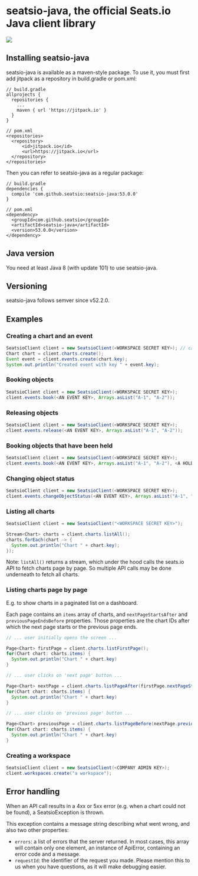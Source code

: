 # seatsio-java, the official Seats.io Java client library

[![](https://jitpack.io/v/seatsio/seatsio-java.svg)](https://jitpack.io/#seatsio/seatsio-java)

## Installing seatsio-java

seatsio-java is available as a maven-style package. To use it, you must first add jitpack as a repository in build.gradle or pom.xml:

```
// build.gradle
allprojects {
  repositories {
    ...
    maven { url 'https://jitpack.io' }
  }
}

// pom.xml
<repositories>
  <repository>
      <id>jitpack.io</id>
      <url>https://jitpack.io</url>
  </repository>
</repositories>
```

Then you can refer to seatsio-java as a regular package:

```
// build.gradle
dependencies {
  compile 'com.github.seatsio:seatsio-java:53.0.0'
}

// pom.xml
<dependency>
  <groupId>com.github.seatsio</groupId>
  <artifactId>seatsio-java</artifactId>
  <version>53.0.0</version>
</dependency>
```

## Java version

You need at least Java 8 (with update 101) to use seatsio-java.

## Versioning

seatsio-java follows semver since v52.2.0.

## Examples

### Creating a chart and an event

```java
SeatsioClient client = new SeatsioClient(<WORKSPACE SECRET KEY>); // can be found on https://app.seats.io/workspace-settings
Chart chart = client.charts.create();
Event event = client.events.create(chart.key);
System.out.println("Created event with key " + event.key);
```

### Booking objects

```java
SeatsioClient client = new SeatsioClient(<WORKSPACE SECRET KEY>);
client.events.book(<AN EVENT KEY>, Arrays.asList("A-1", "A-2"));
```

### Releasing objects

```java
SeatsioClient client = new SeatsioClient(<WORKSPACE SECRET KEY>);
client.events.release(<AN EVENT KEY>, Arrays.asList("A-1", "A-2"));
```

### Booking objects that have been held

```java
SeatsioClient client = new SeatsioClient(<WORKSPACE SECRET KEY>);
client.events.book(<AN EVENT KEY>, Arrays.asList("A-1", "A-2"), <A HOLD TOKEN>);
```

### Changing object status

```java
SeatsioClient client = new SeatsioClient(<WORKSPACE SECRET KEY>);
client.events.changeObjectStatus(<AN EVENT KEY>, Arrays.asList("A-1", "A-2"), "unavailable");
```

### Listing all charts

```java
SeatsioClient client = new SeatsioClient("<WORKSPACE SECRET KEY>");

Stream<Chart> charts = client.charts.listAll();
charts.forEach(chart -> {
  System.out.println("Chart " + chart.key);
});
```

Note: `listAll()` returns a stream, which under the hood calls the seats.io API to fetch charts page by page. So multiple API calls may be done underneath to fetch all charts.

### Listing charts page by page

E.g. to show charts in a paginated list on a dashboard.

Each page contains an `items` array of charts, and `nextPageStartsAfter` and `previousPageEndsBefore` properties. Those properties are the chart IDs after which the next page starts or the previous page ends.

```java
// ... user initially opens the screen ...

Page<Chart> firstPage = client.charts.listFirstPage();
for(Chart chart: charts.items) {
  System.out.println("Chart " + chart.key)
}
```

```java
// ... user clicks on 'next page' button ...

Page<Chart> nextPage = client.charts.listPageAfter(firstPage.nextPageStartsAfter);
for(Chart chart: charts.items) {
  System.out.println("Chart " + chart.key)
}
```

```java
// ... user clicks on 'previous page' button ...

Page<Chart> previousPage = client.charts.listPageBefore(nextPage.previousPageEndsBefore);
for(Chart chart: charts.items) {
  System.out.println("Chart " + chart.key)
}
```

### Creating a workspace

```java
SeatsioClient client = new SeatsioClient(<COMPANY ADMIN KEY>);
client.workspaces.create("a workspace");
```

## Error handling

When an API call results in a 4xx or 5xx error (e.g. when a chart could not be found), a SeatsioException is thrown.

This exception contains a message string describing what went wrong, and also two other properties:

- `errors`: a list of errors that the server returned. In most cases, this array will contain only one element, an instance of ApiError, containing an error code and a message.
- `requestId`: the identifier of the request you made. Please mention this to us when you have questions, as it will make debugging easier.
